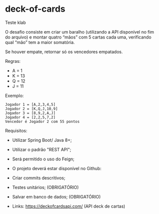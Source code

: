 # deck-of-cards
Teste klab

O desafio consiste em criar um baralho (utilizando a API disponível no fim do arquivo) e montar quatro “mãos” com 5 cartas cada uma, verificando qual “mão” tem a maior somatória.

Se houver empate, retornar só os vencedores empatados.

Regras:
- A = 1
- K = 13
- Q = 12
- J = 11

Exemplo:
```
Jogador 1 = [A,2,3,4,5]
Jogador 2 = [K,Q,J,10,9]
Jogador 3 = [8,9,2,A,J]
Jogador 4 = [2,2,5,7,2]
Vencedor é Jogador 2 com 55 pontos
```

Requisitos:
- Utilizar Spring Boot/ Java 8+;
- Utilizar o padrão "REST API";
- Será permitido o uso do Feign;
- O projeto deverá estar disponível no Github:
- Criar commits descritivos;

- Testes unitários; (OBRIGATÓRIO)
- Salvar em banco de dados; (OBRIGATÓRIO)
- Links: https://deckofcardsapi.com/ (API deck de cartas)
